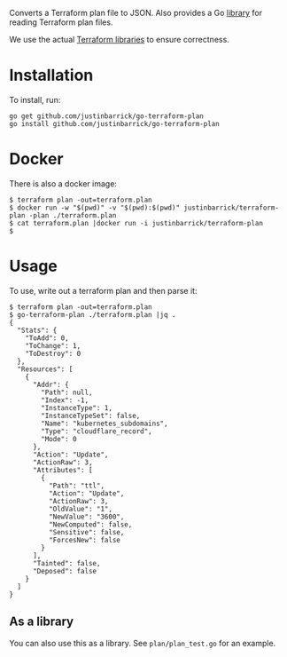 Converts a Terraform plan file to JSON. Also provides a Go [library](https://godoc.org/github.com/justinbarrick/go-terraform-plan) for reading Terraform plan files.

We use the actual [Terraform libraries](https://godoc.org/github.com/hashicorp/terraform) to ensure correctness.

# Installation

To install, run:

```
go get github.com/justinbarrick/go-terraform-plan
go install github.com/justinbarrick/go-terraform-plan
```

# Docker

There is also a docker image:

```
$ terraform plan -out=terraform.plan
$ docker run -w "$(pwd)" -v "$(pwd):$(pwd)" justinbarrick/terraform-plan -plan ./terraform.plan
$ cat terraform.plan |docker run -i justinbarrick/terraform-plan
$
```

# Usage

To use, write out a terraform plan and then parse it:

```
$ terraform plan -out=terraform.plan
$ go-terraform-plan ./terraform.plan |jq .
{
  "Stats": {
    "ToAdd": 0,
    "ToChange": 1,
    "ToDestroy": 0
  },
  "Resources": [
    {
      "Addr": {
        "Path": null,
        "Index": -1,
        "InstanceType": 1,
        "InstanceTypeSet": false,
        "Name": "kubernetes_subdomains",
        "Type": "cloudflare_record",
        "Mode": 0
      },
      "Action": "Update",
      "ActionRaw": 3,
      "Attributes": [
        {
          "Path": "ttl",
          "Action": "Update",
          "ActionRaw": 3,
          "OldValue": "1",
          "NewValue": "3600",
          "NewComputed": false,
          "Sensitive": false,
          "ForcesNew": false
        }
      ],
      "Tainted": false,
      "Deposed": false
    }
  ]
}
```

## As a library

You can also use this as a library. See `plan/plan_test.go` for an example.
